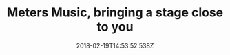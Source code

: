 ---
campaign-uuid: "c-141da1e5-be7e-406d-a519-1ae574e23245"
type: "Preview"
category: "Gifts"
date: "2018-02-19T14:53:52.538Z"
end-date: "2018-05-31T23:59:00.000Z"
disable-form: false
is_promoted: false
has_entry_page: false
title: "Meters Music, bringing a stage close to you"
competition-description: "What's better than listening to good music? To\_Meters Music,\
  \ it's seeing it as well. A unique range of headphones and audio products, bringing\
  \ together lifestyle and audiophile aspirations in one incredible package. \r\n\r\
  \nThat Is why they have created the incredibles OV-1 WIRED. \r\nDeep, dynamic, articulate,\
  \ detailed… are just a few words to describe them.\r\n<p>If you want to make the\
  \ loudest environment a place of solitude, click here to get to know them better!</p>"
banner-img: "https://assets.expresslyapp.com/asset-e96e51b5-854f-4368-870d-067a3ed73c58.jpg"
logo-left-href: "https://metersmusic.com/"
logo-left-image: "https://assets.expresslyapp.com/403d5d33-d37e-4a3e-94df-dec579ca0267-thumb.png"
logo-left-title: "Meters Music"
has-winner: false
---